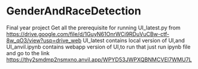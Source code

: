 # GenderAndRaceDetection
Final year project 
Get all the prerequisite for running UI_latest.py from https://drive.google.com/file/d/1GuyN61OnrWCi9RDuVuCBw-ctf-8w_qO3/view?usp=drive_web
UI_latest contains local version of UI,and UI_anvil.ipynb contains webapp version of UI,to run that just run ipynb file and go to the link https://thy2smdmp2nsmxno.anvil.app/WPYD53JWPXQBNMCVEI7WMU7L

